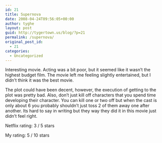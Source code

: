 ```yaml
---
id: 21
title: Supernova
date: 2008-04-24T09:56:05+00:00
author: tyghe
layout: post
guid: http://tygertown.us/blog/?p=21
permalink: /supernova/
original_post_id:
  - 21
categories:
  - Uncategorized
---
```

Interesting movie. Acting was a bit poor, but it seemed like it wasn&#8217;t the highest budget film. The movie left me feeling slightly entertained, but I didn&#8217;t think it was the best movie.

The plot could have been decent, however, the execution of getting to the plot was pretty bad. Also, don&#8217;t just kill off characters that you spend time developing their character. You can kill one or two off but when the cast is only about 6 you probably shouldn&#8217;t just toss 2 of them away one after another. Its hard to say in writing but they way they did it in this movie just didn&#8217;t feel right.

Netflix rating: 3 / 5 stars

My rating: 5 / 10 stars